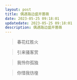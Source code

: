 ```yaml
---
layout: post
title: 偶遇路边盛开蔷薇
date: 2023-05-25 09:18:01
updatedate: 2023-05-25 09:18:01
description: 偶遇路边盛开蔷薇
---
```


> 春花红胜火 

> 引来骚客赏

> 我怜你孤独
 
> 你惜我彷徨
